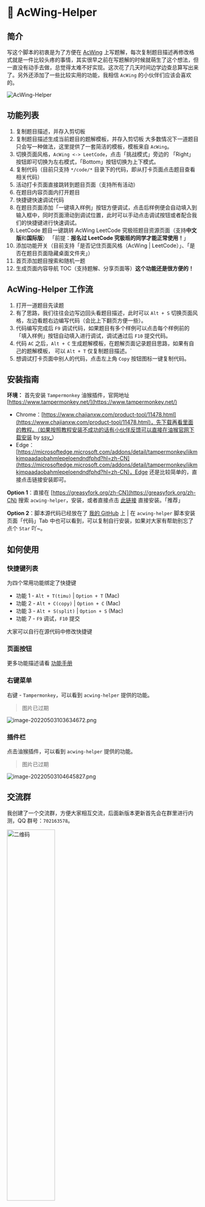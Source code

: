 # 🚀 AcWing-Helper

## 简介

写这个脚本的初衷是为了方便在 [AcWing](https://www.acwing.com/) 上写题解，每次复制题目描述再修改格式就是一件比较头疼的事情，其实很早之前在写题解的时候就萌生了这个想法，但一直没有动手去做，总觉得太难不好实现。这次花了几天时间边学边查总算写出来了。另外还添加了一些比较实用的功能，我相信 `AcWing` 的小伙伴们应该会喜欢的。

![AcWing-Helper](https://cdn.acwing.com/media/article/image/2023/04/19/52520_8b46bcf8de-题目页面.jpg) 

## 功能列表

1. 复制题目描述，并存入剪切板
2. 复制题目描述生成当前题目的题解模板，并存入剪切板
   大多数情况下一道题目只会写一种做法，这里提供了一套简洁的模板，模板来自 `AcWing`。
3. 切换页面风格，`AcWing <-> LeetCode`，点击「挑战模式」旁边的 「Right」按钮即可切换为左右模式，「Bottom」按钮切换为上下模式。
4. 复制代码（目前只支持 `*/code/*` 目录下的代码，即从打卡页面点击题目查看相关代码）
5. 活动打卡页面直接跳转到题目页面（支持所有活动）
6. 在题目内容页面内打开题目
7. 快捷键快速调试代码
8. 在题目页面添加「一键填入样例」按钮方便调试，点击后样例便会自动填入到输入框中，同时页面滑动到调试位置，此时可以手动点击调试按钮或者配合我们的快捷键进行快速调试。
9. LeetCode 题目一键跳转 AcWing LeetCode 究极班题目资源页面（支持**中文版**和**国际版**） 「前提：**报名过 LeetCode 究极班的同学才能正常使用！**」
10. 添加功能开关（目前支持「是否记住页面风格（AcWing | LeetCode）」、「是否在题目页面隐藏桌面文件夹」）
11. 首页添加题目搜索和随机一题
12. 生成页面内容导航 TOC（支持题解、分享页面等）**这个功能还是很方便的！**

## AcWing-Helper 工作流

1. 打开一道题目先读题
2. 有了思路，我们往往会边写边回头看题目描述，此时可以 `Alt + S` 切换页面风格，左边看题右边编写代码（会比上下翻页方便一些）。
3. 代码编写完成后 `F9` 调试代码，如果题目有多个样例可以点击每个样例前的「填入样例」按钮自动填入进行调试，调试通过后 `F10` 提交代码。
4. 代码 `AC` 之后，`Alt + C` 生成题解模板，在题解页面记录题目思路，如果有自己的题解模板， 可以 `Alt + T` 仅复制题目描述。`
5. 想调试打卡页面中别人的代码，点击左上角 `Copy` 按钮图标一键复制代码。

## 安装指南

**环境：** 首先安装 `Tampermonkey` 油猴插件，官网地址 [https://www.tampermonkey.net/](https://www.tampermonkey.net/) 

- Chrome：[https://www.chajianxw.com/product-tool/11478.html](https://www.chajianxw.com/product-tool/11478.html)，先下载再看里面的教程。（如果按照教程安装不成功的话有小伙伴反馈可以直接在油猴官网下载安装 by [ssy_](https://www.acwing.com/user/myspace/index/238101/)）
- Edge：[https://microsoftedge.microsoft.com/addons/detail/tampermonkey/iikmkjmpaadaobahmlepeloendndfphd?hl=zh-CN](https://microsoftedge.microsoft.com/addons/detail/tampermonkey/iikmkjmpaadaobahmlepeloendndfphd?hl=zh-CN)，Edge 还是比较简单的，直接点击链接安装即可。

**Option 1**：直接在 [https://greasyfork.org/zh-CN](https://greasyfork.org/zh-CN) 搜索 `acwing-helper`，安装，或者直接点击 [此链接](https://greasyfork.org/zh-CN/scripts/444381-acwing-helper) 直接安装。「推荐」

**Option 2**：脚本源代码已经放在了 [我的 GitHub](https://github.com/tonngw/acwing-helper) 上 | 在 `acwing-helper` 脚本安装页面「代码」Tab 中也可以看到，可以复制自行安装，如果对大家有帮助别忘了点个 `Star` 吖~。

## 如何使用

### 快捷键列表

为四个常用功能绑定了快捷键

- 功能 1 - `Alt + T(timu)` | `Option + T` (Mac)
- 功能 2 - `Alt + C(copy)` | `Option + C` (Mac)
- 功能 3 - `Alt + S(split)` | `Option + S` (Mac)
- 功能 7 - `F9` 调试，`F10` 提交

大家可以自行在源代码中修改快捷键

### 页面按钮

更多功能描述请看 [功能手册](/home/feature.html)

### 右键菜单

右键 - `Tampermonkey`，可以看到 `acwing-helper` 提供的功能。

> 图片已过期

![image-20220503103634672.png](https://cdn.acwing.com/media/article/image/2022/05/03/52520_89175c3bca-image-20220503103634672.png) 

### 插件栏

点击油猴插件，可以看到 `acwing-helper` 提供的功能。

> 图片已过期

![image-20220503104645827.png](https://cdn.acwing.com/media/article/image/2022/05/03/52520_9048be6fca-image-20220503104645827.png) 

## 交流群

我创建了一个交流群，方便大家相互交流，后面新版本更新首先会在群里进行内测，QQ 群号：`702163578`。

<img src="https://cdn.acwing.com/media/article/image/2023/04/19/52520_200cfd88de-group-qrcode-small.jpg" alt="二维码" width="50%" />

## 支持作者

如果我的努力给你带来了便利，请不要吝啬你的赞赏，帮我在 [GitHub](https://github.com/tonngw/acwing-helper) 仓库中点个 `Star` 吧~

## 其他说明

### 致谢

感谢以下作者提供的思路，感谢 `AcWing` 提供的算法学习平台！

- [https://github.com/ZimoLoveShuang/leetcode-helper](https://github.com/ZimoLoveShuang/leetcode-helper) 
- [https://greasyfork.org/zh-CN/scripts/441750-acwing-content-to-markdown](https://greasyfork.org/zh-CN/scripts/441750-acwing-content-to-markdown)
- [https://greasyfork.org/zh-CN/scripts/447992-leetcode2acwing](https://greasyfork.org/zh-CN/scripts/447992-leetcode2acwing)
- [https://greasyfork.org/zh-CN/scripts/450890-leetcoderating-%E6%98%BE%E7%A4%BA%E5%8A%9B%E6%89%A3%E5%91%A8%E8%B5%9B%E9%9A%BE%E5%BA%A6%E5%88%86](https://greasyfork.org/zh-CN/scripts/450890-leetcoderating-%E6%98%BE%E7%A4%BA%E5%8A%9B%E6%89%A3%E5%91%A8%E8%B5%9B%E9%9A%BE%E5%BA%A6%E5%88%86)

### 贡献者名单

- [@acwing_gza](https://www.acwing.com/user/myspace/index/61523/)
- [@ssy_](https://www.acwing.com/user/myspace/index/238101/)

### 版权声明

关于 `AcWing` 上的内容商业转载请联系作者获得授权，非商业转载请注明出处。

### 参考资料

- https://github.com/mixmark-io/turndown
- https://bbs.tampermonkey.net.cn/
- https://github.com/t4t5/sweetalert
- https://blog.csdn.net/qq_40205116/article/details/84664192
- https://blog.csdn.net/u010598445/article/details/108880602

### 免责声明
> 感谢 @[acwing_gza](https://www.acwing.com/user/myspace/index/61523/) 同学编写的免责声明~

1. 用户不得盗用本油猴插件，如需转载，请注明出处。
2. 本插件版权归 [tonngw](https://www.acwing.com/user/myspace/index/52520/)，如有需要，可以反馈给作者。
3. 不可以使用本插件，进行违法活动，包括但不限于色情暴力图片，文字以及一切传播方式。
4. 不可用此插件偷盗 AcWing 学习资源。
5. 插件失效请联系 [tonngw](https://www.acwing.com/user/myspace/index/52520/)，并立刻停用。
6. 最终解释权归 [tonngw](https://www.acwing.com/user/myspace/index/52520/) 所有。